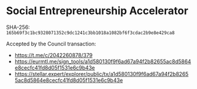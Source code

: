 # Social Entrepreneurship Accelerator

SHA-256: `165b69f3c1bc9328071352c9dc1241c3bb1018a1082bf6f3cdac2b9e8e429ca8`

Accepted by the Council transaction:
* https://t.me/c/2042260878/379
* https://eurmtl.me/sign_tools/a1d580130f9f6ad67a94f2b82655ac8d5864e8cecfc41fd8d05f1531e6c9b43e
* https://stellar.expert/explorer/public/tx/a1d580130f9f6ad67a94f2b82655ac8d5864e8cecfc41fd8d05f1531e6c9b43e
